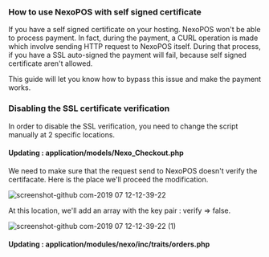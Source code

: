 ### How to use NexoPOS with self signed certificate

If you have a self signed certificate on your hosting. NexoPOS won't be able to process payment. In fact, during the payment, a CURL operation is made
which involve sending HTTP request to NexoPOS itself. During that process, if you have a SSL auto-signed the payment will fail, because self signed certificate aren't allowed.

This guide will let you know how to bypass this issue and make the payment works.
     
### Disabling the SSL certificate verification

In order to disable the SSL verification, you need to change the script manually at 2 specific locations.

#### Updating : application/models/Nexo_Checkout.php

We need to make sure that the request send to NexoPOS doesn't verify the certifacate. Here is the place we'll proceed the modification.

![screenshot-github com-2019 07 12-12-39-22](https://user-images.githubusercontent.com/5265663/61125870-dbc09780-a4a2-11e9-80cc-fb3eaeb9be3a.png)

At this location, we'll add an array with the key pair : verify => false.

![screenshot-github com-2019 07 12-12-39-22 (1)](https://user-images.githubusercontent.com/5265663/61126153-a0729880-a4a3-11e9-858c-ced1951e9cac.png)


#### Updating : application/modules/nexo/inc/traits/orders.php

